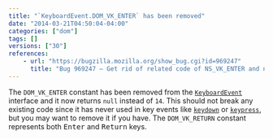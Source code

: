 ```yaml
---
title: "`KeyboardEvent.DOM_VK_ENTER` has been removed"
date: "2014-03-21T04:50:04-04:00"
categories: ["dom"]
tags: []
versions: ["30"]
references:
    - url: "https://bugzilla.mozilla.org/show_bug.cgi?id=969247"
      title: "Bug 969247 – Get rid of related code of NS_VK_ENTER and nsIDOMKeyEvent::DOM_VK_ENTER"
---
```

The `DOM_VK_ENTER` constant has been removed from the [`KeyboardEvent`](https://developer.mozilla.org/docs/Web/API/KeyboardEvent) interface and it now returns `null` instead of `14`. This should not break any existing code since it has never used in key events like [`keydown`](https://developer.mozilla.org/docs/Web/Events/keydown) or [`keypress`](https://developer.mozilla.org/docs/Web/Events/keypress), but you may want to remove it if you have. The `DOM_VK_RETURN` constant represents both <kbd>Enter</kbd> and <kbd>Return</kbd> keys.
